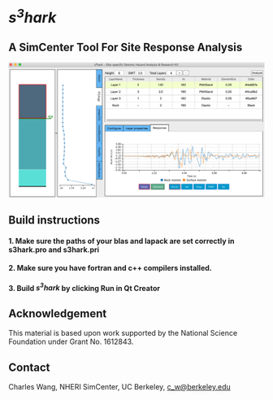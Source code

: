 # <i>s<sup>3</sup>hark</i>
<h2>A SimCenter Tool For Site Response Analysis</h2>

![image](resources/images/SRT.png)


## Build instructions

#### 1. Make sure the paths of your blas and lapack are set correctly in s3hark.pro and s3hark.pri 

#### 2. Make sure you have fortran and c++ compilers installed.

#### 3. Build <i>s<sup>3</sup>hark</i> by clicking Run in Qt Creator


## Acknowledgement
This material is based upon work supported by the National Science Foundation under Grant No. 1612843.

## Contact
Charles Wang, NHERI SimCenter, UC Berkeley, c_w@berkeley.edu
